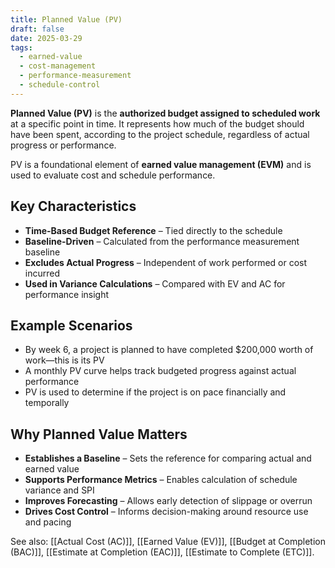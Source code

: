 ```yaml
---
title: Planned Value (PV)
draft: false
date: 2025-03-29
tags:
  - earned-value
  - cost-management
  - performance-measurement
  - schedule-control
---
```


**Planned Value (PV)** is the **authorized budget assigned to scheduled work** at a specific point in time. It represents how much of the budget should have been spent, according to the project schedule, regardless of actual progress or performance.

PV is a foundational element of **earned value management (EVM)** and is used to evaluate cost and schedule performance.

## Key Characteristics

- **Time-Based Budget Reference** – Tied directly to the schedule  
- **Baseline-Driven** – Calculated from the performance measurement baseline  
- **Excludes Actual Progress** – Independent of work performed or cost incurred  
- **Used in Variance Calculations** – Compared with EV and AC for performance insight

## Example Scenarios

- By week 6, a project is planned to have completed $200,000 worth of work—this is its PV  
- A monthly PV curve helps track budgeted progress against actual performance  
- PV is used to determine if the project is on pace financially and temporally

## Why Planned Value Matters

- **Establishes a Baseline** – Sets the reference for comparing actual and earned value  
- **Supports Performance Metrics** – Enables calculation of schedule variance and SPI  
- **Improves Forecasting** – Allows early detection of slippage or overrun  
- **Drives Cost Control** – Informs decision-making around resource use and pacing

See also: [[Actual Cost (AC)]], [[Earned Value (EV)]], [[Budget at Completion (BAC)]], [[Estimate at Completion (EAC)]], [[Estimate to Complete (ETC)]].
